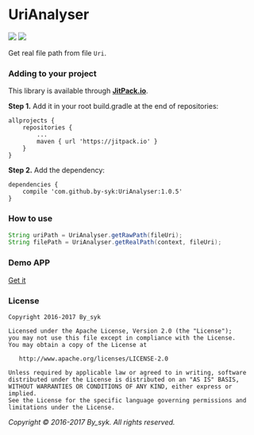 # UriAnalyser

[![](https://jitpack.io/v/by-syk/UriAnalyser.svg)](https://jitpack.io/#by-syk/UriAnalyser)
[![](https://img.shields.io/badge/Download%20aar-1.0.5-brightgreen.svg)](out/urianalyser-1.0.5.aar)

Get real file path from file `Uri`.


### Adding to your project

This library is available through [**JitPack.io**](https://jitpack.io/).

**Step 1.** Add it in your root build.gradle at the end of repositories:

```
allprojects {
    repositories {
        ...
        maven { url 'https://jitpack.io' }
    }
}
```

**Step 2.** Add the dependency:

```
dependencies {
    compile 'com.github.by-syk:UriAnalyser:1.0.5'
}
```


### How to use

```java
String uriPath = UriAnalyser.getRawPath(fileUri);
String filePath = UriAnalyser.getRealPath(context, fileUri);
```


### Demo APP

[Get it](out/UriAnalyserSample.apk)


### License

    Copyright 2016-2017 By_syk

    Licensed under the Apache License, Version 2.0 (the "License");
    you may not use this file except in compliance with the License.
    You may obtain a copy of the License at

       http://www.apache.org/licenses/LICENSE-2.0

    Unless required by applicable law or agreed to in writing, software
    distributed under the License is distributed on an "AS IS" BASIS,
    WITHOUT WARRANTIES OR CONDITIONS OF ANY KIND, either express or implied.
    See the License for the specific language governing permissions and
    limitations under the License.


*Copyright &#169; 2016-2017 By_syk. All rights reserved.*